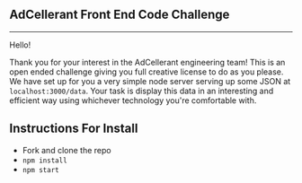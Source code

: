 AdCellerant Front End Code Challenge
------------------------------------
------------------------------------

Hello!

Thank you for your interest in the AdCellerant engineering team! This is an open ended challenge
giving you full creative license to do as you please. We have set up for you a very simple node
server serving up some JSON at `localhost:3000/data`. Your task is display this data in an interesting
and efficient way using whichever technology you're comfortable with.   

Instructions For Install
------------------------
- Fork and clone the repo
- `npm install`
- `npm start`

